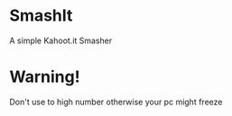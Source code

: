 # SmashIt
A simple Kahoot.it Smasher

# Warning!
Don't use to high number otherwise your pc might freeze
